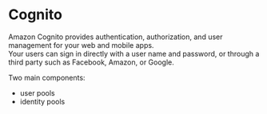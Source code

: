 # Cognito

Amazon Cognito provides authentication, authorization, and user management for your web and mobile apps. \
Your users can sign in directly with a user name and password, or through a third party such as Facebook, Amazon, or Google.

Two main components:
- user pools
- identity pools